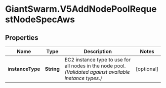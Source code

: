 # GiantSwarm.V5AddNodePoolRequestNodeSpecAws

## Properties

Name | Type | Description | Notes
------------ | ------------- | ------------- | -------------
**instanceType** | **String** | EC2 instance type to use for all nodes in the node pool. _(Validated against available instance types.)_  | [optional] 


